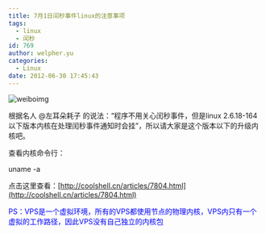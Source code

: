```yaml
---
title: 7月1日闰秒事件linux的注意事项
tags:
  - linux
  - 闰秒
id: 769
author: welpher.yu
categories:
  - Linux
date: 2012-06-30 17:45:43
---
```


![weiboimg](/imgs/less-linux2.6.18-164.jpg "less linux2.6.18-164")

根据名人 @左耳朵耗子 的说法：“程序不用关心闰秒事件，但是linux 2.6.18-164以下版本内核在处理闰秒事件通知时会挂”，所以请大家是这个版本以下的升级内核吧。

查看内核命令行：

uname -a

点击这里查看：[http://coolshell.cn/articles/7804.html](http://coolshell.cn/articles/7804.html)

<font color="#0000ff">PS：VPS是一个虚拟环境，所有的VPS都使用节点的物理内核，VPS内只有一个虚拟的工作路径，因此VPS没有自己独立的内核包</font>